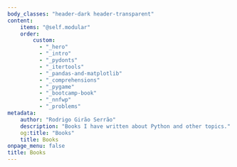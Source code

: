 ```yaml
---
body_classes: "header-dark header-transparent"
content:
    items: "@self.modular"
    order:
        custom:
          - "_hero"
          - "_intro"
          - "_pydonts"
          - "_itertools"
          - "_pandas-and-matplotlib"
          - "_comprehensions"
          - "_pygame"
          - "_bootcamp-book"
          - "_nnfwp"
          - "_problems"
metadata:
    author: "Rodrigo Girão Serrão"
    description: "Books I have written about Python and other topics."
    og:title: "Books"
    title: Books
onpage_menu: false
title: Books
---
```


